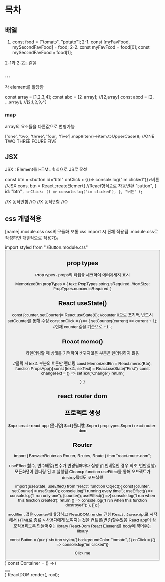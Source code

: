 # 목차

## 배열

  1. const food = ["tomato", "potato"];
  2-1. const [myFavFood, mySecondFavFood] = food;
  2-2. const myFavFood = food[0]; const mySecondFavFood = food[1];

2-1과 2-2는 같음

### ...
각 element를 할당함

  const array = [1,2,3,4];
  const abc = [2, array]; //[2,array]
  const abcd = [2, ...array]; //[2,1,2,3,4]

### map
array의 요소들을 다른값으로 변형가능

  ['one', 'two', 'three', 'four', 'five'].map((item)=>item.toUpperCase());  //ONE TWO THREE FOURE FIVE

## JSX
JSX : Element를 HTML 형식으로 JS로 작성

  const btn = <button id="btn" onClick = {()=> console.log("im clicked")}>버튼</button> //JSX
  const btn = React.createElement(  //React형식으로 자동변환
    "button",
    {
      id: "btn"`,
      onClick: () => console.log("im clicked"),
    },
    "버튼"
  );`

  <tag class=""> //X 동작안함
  <tag className=""> //O
  <label for=""> //X 동작안함
  <label htmlFor=""> //O

## css 개별적용
[name].module.css
css의 모듈화
보통 css import 시 전체 적용됨
.module.css로 작성하면 개별적으로 적용가능

  import styled from "./Button.module.css"
  <button className={styled.btn}>

## prop types
PropTypes - props의 타입을 체크하여 에러메세지 표시

  MemorizedBtn.propTypes = {
    text: PropTypes.string.isRequired,
    //fontSize: PropTypes.number.isRequired,
  }

## React useState()

  const [counter, setCounter]= React.useState(0); //counter 0으로 초기화, 반드시 setCounter를 통해 수정
  const onClick = () => {
    setCounter((current) => current + 1); //현재 counter 값을 기준으로 +1
  };

## React memo()
리렌더링할 때 상태를 기억하여 바뀌지않은 부분은 렌더링하지 않음

  //클릭 시 text1 부분의 버튼만 렌더링
  const MemorizedBtn = React.memo(Btn);
  function PropsApp(){
    const [text1, setText] = React.useState("First");
    const changeText = () => setText("Change");
    return(
      <div>
        <MemorizedBtn text={text1} onClick={changeText}/>
        <MemorizedBtn text="second"/>
      </div>
    );
  }

## react router dom









## 프로젝트 생성

  $npx create-react-app [폴더명]
  $cd [폴더명]
  $npm i prop-types
  $npm i react-router-dom

## Router

  import { BrowserRouter as Router, Routes, Route } from "react-router-dom";


useEffect(함수, 변수배열)
	변수가 변경될때마다 실행 ([] 빈배열인 경우 최초1번만실행)
	모든화면이 렌더링 된 후 실행됨
Cleanup function	useEffect를 통해 오브젝트가 destroy될때도 코드실행

import {useState, useEffect} from "react";
function Object(){
  const [counter, setCounter] = useState(0);
  console.log("I running every time");
  useEffect(() => console.log("I run only one"), [counter]);
  useEffect(() =>{
    console.log("I run when this function created");
    return () => console.log("I run when this function destroyed");
  }, []);
}

modifier : 값을 counter에 할당하고 ReactDOM.render 진행
React : Javascript로 시작해서 HTML로 종료 > 사용자에게 보여지는 것을 컨트롤(변경)할수있음
React app이 상호작용하도록 만들어주는 library
React-Dom React Element를 body에 넣어주는 library


const Button = ()=> (
<button
style={{
backgroundColor: "tomato",
}}
onClick = {() => console.log("im clicked")}
>
Click me
</button>
)
const Container = () => (
<div>
<Button/>
</div>
)
ReactDOM.render(<Container/>, root);